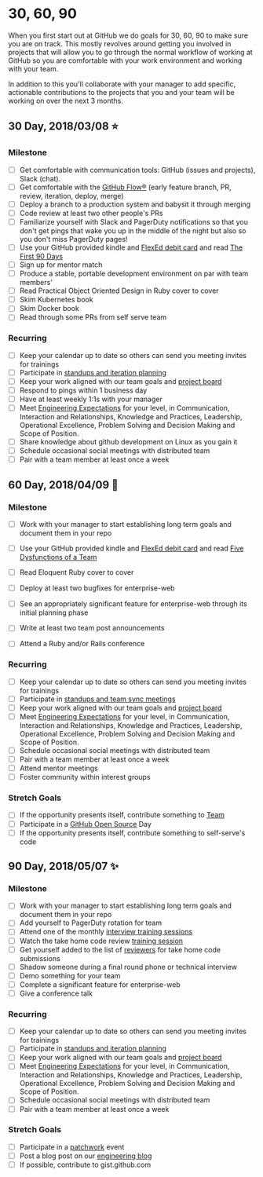 # 30, 60, 90

When you first start out at GitHub we do goals for 30, 60, 90 to make sure you are on track. This mostly revolves around getting you involved in projects that will allow you to go through the normal workflow of working at GitHub so you are comfortable with your work environment and working with your team.

In addition to this you'll collaborate with your manager to add specific, actionable contributions to the projects that you and your team will be working on over the next 3 months.

## 30 Day, 2018/03/08 :star:

### Milestone
- [ ] Get comfortable with communication tools: GitHub (issues and projects), Slack (chat).
- [ ] Get comfortable with the [GitHub Flow®](https://guides.github.com/introduction/flow/) (early feature branch, PR, review, iteration, deploy, merge)
- [ ] Deploy a branch to a production system and babysit it through merging
- [ ] Code review at least two other people's PRs
- [ ] Familiarize yourself with Slack and PagerDuty notifications so that you don't get pings that wake you up in the middle of the night but also so you don't miss PagerDuty pages!
- [ ] Use your GitHub provided kindle and [FlexEd debit card](https://githubber.com/article/benefits-and-policies/benefits/Learning-and-Development/Learning-and-Development-Benefit-Overview#flexed-debit-card) and read [The First 90 Days](https://www.amazon.com/First-Days-Updated-Expanded-Strategies-ebook/dp/B00B6U63ZE/ref=tmm_kin_swatch_0?_encoding=UTF8&qid=&sr=)
- [ ] Sign up for mentor match
- [ ] Produce a stable, portable development environment on par with team members'
- [ ] Read Practical Object Oriented Design in Ruby cover to cover
- [ ] Skim Kubernetes book
- [ ] Skim Docker book
- [ ] Read through some PRs from self serve team

### Recurring
- [ ] Keep your calendar up to date so others can send you meeting invites for trainings
- [ ] Participate in [standups and iteration planning](https://github.com/github/gitcoin/blob/master/docs/how_we_work.md#our-agile-workflow)
- [ ] Keep your work aligned with our team goals and [project board](https://github.com/orgs/github/projects/153)
- [ ] Respond to pings within 1 business day
- [ ] Have at least weekly 1:1s with your manager
- [ ] Meet [Engineering Expectations](https://githubber.com/article/crafts/engineering/structure/engineering-levels) for your level, in Communication, Interaction and Relationships, Knowledge and Practices, Leadership, Operational Excellence, Problem Solving and Decision Making and Scope of Position.
- [ ] Share knowledge about github development on Linux as you gain it
- [ ] Schedule occasional social meetings with distributed team
- [ ] Pair with a team member at least once a week

## 60 Day, 2018/04/09 :star2:

### Milestone

- [ ] Work with your manager to start establishing long term goals and document them in your repo
- [ ] Use your GitHub provided kindle and [FlexEd debit card](https://githubber.com/article/benefits-and-policies/benefits/Learning-and-Development/Learning-and-Development-Benefit-Overview#flexed-debit-card) and read [Five Dysfunctions of a Team](https://www.amazon.com/Five-Dysfunctions-Team-Enhanced-Leadership-ebook/dp/B006960LQW/ref=sr_1_1_twi_kin_2?ie=UTF8&qid=1484867047&sr=8-1&keywords=5+dysfunctions+of+a+team)
- [ ] Read Eloquent Ruby cover to cover
- [ ] Deploy at least two bugfixes for enterprise-web
- [ ] See an appropriately significant feature for enterprise-web through its initial planning phase
- [ ] Write at least two team post announcements
- [ ] Attend a Ruby and/or Rails conference


### Recurring
- [ ] Keep your calendar up to date so others can send you meeting invites for trainings
- [ ] Participate in [standups and team sync meetings](https://github.com/github/gitcoin/blob/master/docs/how_we_work.md#our-agile-workflow)
- [ ] Keep your work aligned with our team goals and [project board](https://github.com/orgs/github/projects/153)
- [ ] Meet [Engineering Expectations](https://githubber.com/article/crafts/engineering/structure/engineering-levels) for your level, in Communication, Interaction and Relationships, Knowledge and Practices, Leadership, Operational Excellence, Problem Solving and Decision Making and Scope of Position.
- [ ] Schedule occasional social meetings with distributed team
- [ ] Pair with a team member at least once a week
- [ ] Attend mentor meetings
- [ ] Foster community within interest groups

### Stretch Goals
- [ ] If the opportunity presents itself, contribute something to [Team](https://team.githubapp.com/)
- [ ] Participate in a [GitHub Open Source](https://team.githubapp.com/posts/29343) Day
- [ ] If the opportunity presents itself, contribute something to self-serve's code

## 90 Day, 2018/05/07 :sparkles:

### Milestone
- [ ] Work with your manager to start establishing long term goals and document them in your repo
- [ ] Add yourself to PagerDuty rotation for team
- [ ] Attend one of the monthly [interview training sessions](https://github.com/github/talent-acquisition/issues?utf8=%E2%9C%93&q=is%3Aissue%20is%3Aopen%20interview%20training%20)
- [ ] Watch the take home code review [training session](https://githubber.tv/github/reviewing-the-application-engineer-interview-take-home-exercise)
- [ ] Get yourself added to the list of [reviewers](https://github.com/orgs/github-interviews/teams/app-eng-take-home-reviewers) for take home code submissions
- [ ] Shadow someone during a final round phone or technical interview
- [ ] Demo something for your team
- [ ] Complete a significant feature for enterprise-web
- [ ] Give a conference talk

### Recurring
- [ ] Keep your calendar up to date so others can send you meeting invites for trainings
- [ ] Participate in [standups and iteration planning](https://github.com/github/gitcoin/blob/master/docs/how_we_work.md#our-agile-workflow)
- [ ] Keep your work aligned with our team goals and [project board](https://github.com/orgs/github/projects/153)
- [ ] Meet [Engineering Expectations](https://githubber.com/article/crafts/engineering/structure/engineering-levels) for your level, in Communication, Interaction and Relationships, Knowledge and Practices, Leadership, Operational Excellence, Problem Solving and Decision Making and Scope of Position.
- [ ] Schedule occasional social meetings with distributed team
- [ ] Pair with a team member at least once a week

### Stretch Goals
- [ ] Participate in a [patchwork](https://github.com/github/Patchwork) event
- [ ] Post a blog post on our [engineering blog](https://githubengineering.com/)
- [ ] If possible, contribute to gist.github.com

